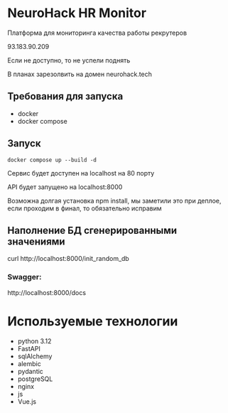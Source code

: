 # NeuroHack HR Monitor

Платформа для мониторинга качества работы рекрутеров

93.183.90.209

Если не доступно, то не успели поднять

В планах зарезолвить на домен neurohack.tech

## Требования для запуска

- docker
- docker compose


## Запуск

```
docker compose up --build -d
```

Сервис будет доступен на localhost на 80 порту

API будет запущено на localhost:8000

Возможна долгая установка npm install, мы заметили это при деплое, если проходим в финал, то обязательно исправим


## Наполнение БД сгенерированными значениями

curl http://localhost:8000/init_random_db


### Swagger:

http://localhost:8000/docs 


# Используемые технологии

- python 3.12
- FastAPI
- sqlAlchemy
- alembic
- pydantic
- postgreSQL
- nginx
- js
- Vue.js
